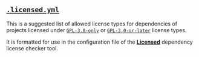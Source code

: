## [`.licensed.yml`](.licensed.yml)

This is a suggested list of allowed license types for dependencies of projects licensed under [`GPL-3.0-only`](https://spdx.org/licenses/GPL-3.0-only.html) or [`GPL-3.0-or-later`](https://spdx.org/licenses/GPL-3.0-or-later.html) license types.

It is formatted for use in the configuration file of the [**Licensed**](https://github.com/licensee/licensed) dependency license checker tool.
